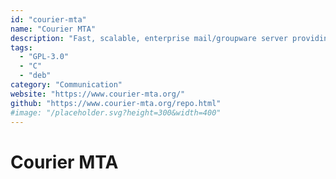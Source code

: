 ```yaml
---
id: "courier-mta"
name: "Courier MTA"
description: "Fast, scalable, enterprise mail/groupware server providing ESMTP, IMAP, POP3, webmail, mailing list, basic web-based calendaring and scheduling services."
tags:
  - "GPL-3.0"
  - "C"
  - "deb"
category: "Communication"
website: "https://www.courier-mta.org/"
github: "https://www.courier-mta.org/repo.html"
#image: "/placeholder.svg?height=300&width=400"
---
```


# Courier MTA
